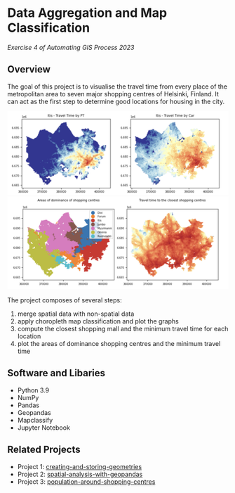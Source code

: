 # Data Aggregation and Map Classification
<i>Exercise 4 of Automating GIS Process 2023</i> 

## Overview
The goal of this project is to visualise the travel time from every place of the metropolitan area to seven major shopping centres of Helsinki, Finland. It can act as the first step to determine good locations for housing in the city.

<div align="center">
  <img src="images/front_1.png" alt="classification" width="700">
  <img src="images/front_2.png" alt="dominace_areas" width="700">
</div>

The project composes of several steps:
1. merge spatial data with non-spatial data
2. apply choropleth map classification and plot the graphs
3. compute the closest shopping mall and the minimum travel time for each location
4. plot the areas of dominance shopping centres and the minimum travel time

## Software and Libaries
- Python 3.9
- NumPy
- Pandas
- Geopandas
- Mapclassify
- Jupyter Notebook

## Related Projects
- Project 1: <a href="https://github.com/hcheung-dev/creating-and-storing-geometries">creating-and-storing-geometries</a>
- Project 2: <a href="https://github.com/hcheung-dev/spatial-analysis-with-geopandas">spatial-analysis-with-geopandas</a>
- Project 3: <a href="https://github.com/hcheung-dev/population-around-shopping-centres">population-around-shopping-centres</a>
